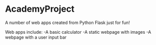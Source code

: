 # AcademyProject
A number of web apps created from Python Flask just for fun!

Web apps include:
  -A basic calculator
  -A static webpage with images
  -A webpage with a user input bar
